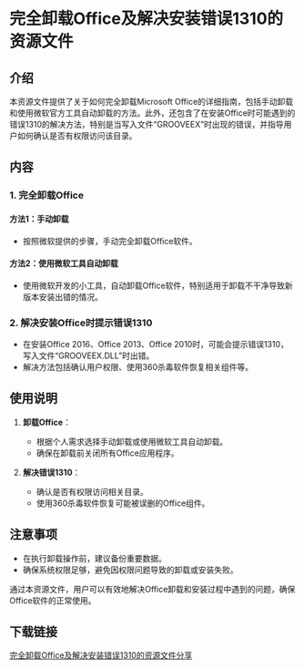 # 完全卸载Office及解决安装错误1310的资源文件

## 介绍

本资源文件提供了关于如何完全卸载Microsoft Office的详细指南，包括手动卸载和使用微软官方工具自动卸载的方法。此外，还包含了在安装Office时可能遇到的错误1310的解决方法，特别是当写入文件“GROOVEEX”时出现的错误，并指导用户如何确认是否有权限访问该目录。

## 内容

### 1. 完全卸载Office

#### 方法1：手动卸载
- 按照微软提供的步骤，手动完全卸载Office软件。

#### 方法2：使用微软工具自动卸载
- 使用微软开发的小工具，自动卸载Office软件，特别适用于卸载不干净导致新版本安装出错的情况。

### 2. 解决安装Office时提示错误1310

- 在安装Office 2016、Office 2013、Office 2010时，可能会提示错误1310，写入文件“GROOVEEX.DLL”时出错。
- 解决方法包括确认用户权限、使用360杀毒软件恢复相关组件等。

## 使用说明

1. **卸载Office**：
   - 根据个人需求选择手动卸载或使用微软工具自动卸载。
   - 确保在卸载前关闭所有Office应用程序。

2. **解决错误1310**：
   - 确认是否有权限访问相关目录。
   - 使用360杀毒软件恢复可能被误删的Office组件。

## 注意事项

- 在执行卸载操作前，建议备份重要数据。
- 确保系统权限足够，避免因权限问题导致的卸载或安装失败。

通过本资源文件，用户可以有效地解决Office卸载和安装过程中遇到的问题，确保Office软件的正常使用。

## 下载链接

[完全卸载Office及解决安装错误1310的资源文件分享](https://pan.quark.cn/s/1a6606f93142)